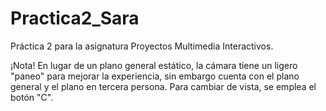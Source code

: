 # Practica2_Sara
Práctica 2 para la asignatura Proyectos Multimedia Interactivos.

¡Nota! En lugar de un plano general estático, la cámara tiene un ligero "paneo" para mejorar la experiencia, sin embargo cuenta con el plano general y el plano en tercera persona.
Para cambiar de vista, se emplea el botón "C".
